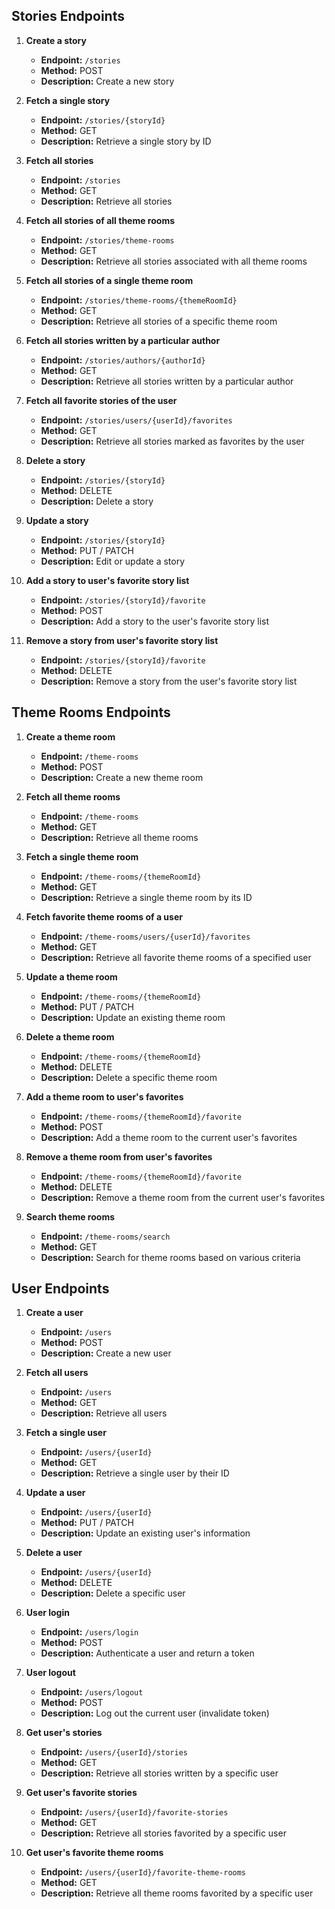 ## Stories Endpoints

1. **Create a story**
    * **Endpoint:** `/stories`
    * **Method:** POST
    * **Description:** Create a new story

2. **Fetch a single story**
    * **Endpoint:** `/stories/{storyId}`
    * **Method:** GET
    * **Description:** Retrieve a single story by ID

3. **Fetch all stories**
    * **Endpoint:** `/stories`
    * **Method:** GET
    * **Description:** Retrieve all stories

4. **Fetch all stories of all theme rooms**
    * **Endpoint:** `/stories/theme-rooms`
    * **Method:** GET
    * **Description:** Retrieve all stories associated with all theme rooms

5. **Fetch all stories of a single theme room**
    * **Endpoint:** `/stories/theme-rooms/{themeRoomId}`
    * **Method:** GET
    * **Description:** Retrieve all stories of a specific theme room

6. **Fetch all stories written by a particular author**
    * **Endpoint:** `/stories/authors/{authorId}`
    * **Method:** GET
    * **Description:** Retrieve all stories written by a particular author

7. **Fetch all favorite stories of the user**
    * **Endpoint:** `/stories/users/{userId}/favorites`
    * **Method:** GET
    * **Description:** Retrieve all stories marked as favorites by the user

8. **Delete a story**
    * **Endpoint:** `/stories/{storyId}`
    * **Method:** DELETE
    * **Description:** Delete a story

9. **Update a story**
    * **Endpoint:** `/stories/{storyId}`
    * **Method:** PUT / PATCH
    * **Description:** Edit or update a story

10. **Add a story to user's favorite story list**
    * **Endpoint:** `/stories/{storyId}/favorite`
    * **Method:** POST
    * **Description:** Add a story to the user's favorite story list

11. **Remove a story from user's favorite story list**
    * **Endpoint:** `/stories/{storyId}/favorite`
    * **Method:** DELETE
    * **Description:** Remove a story from the user's favorite story list

## Theme Rooms Endpoints

1. **Create a theme room**
    * **Endpoint:** `/theme-rooms`
    * **Method:** POST
    * **Description:** Create a new theme room

2. **Fetch all theme rooms**
    * **Endpoint:** `/theme-rooms`
    * **Method:** GET
    * **Description:** Retrieve all theme rooms

3. **Fetch a single theme room**
    * **Endpoint:** `/theme-rooms/{themeRoomId}`
    * **Method:** GET
    * **Description:** Retrieve a single theme room by its ID

4. **Fetch favorite theme rooms of a user**
    * **Endpoint:** `/theme-rooms/users/{userId}/favorites`
    * **Method:** GET
    * **Description:** Retrieve all favorite theme rooms of a specified user

5. **Update a theme room**
    * **Endpoint:** `/theme-rooms/{themeRoomId}`
    * **Method:** PUT / PATCH
    * **Description:** Update an existing theme room

6. **Delete a theme room**
    * **Endpoint:** `/theme-rooms/{themeRoomId}`
    * **Method:** DELETE
    * **Description:** Delete a specific theme room

7. **Add a theme room to user's favorites**
    * **Endpoint:** `/theme-rooms/{themeRoomId}/favorite`
    * **Method:** POST
    * **Description:** Add a theme room to the current user's favorites

8. **Remove a theme room from user's favorites**
    * **Endpoint:** `/theme-rooms/{themeRoomId}/favorite`
    * **Method:** DELETE
    * **Description:** Remove a theme room from the current user's favorites

9. **Search theme rooms**
    * **Endpoint:** `/theme-rooms/search`
    * **Method:** GET
    * **Description:** Search for theme rooms based on various criteria


## User Endpoints

1. **Create a user**
    * **Endpoint:** `/users`
    * **Method:** POST
    * **Description:** Create a new user

2. **Fetch all users**
    * **Endpoint:** `/users`
    * **Method:** GET
    * **Description:** Retrieve all users

3. **Fetch a single user**
    * **Endpoint:** `/users/{userId}`
    * **Method:** GET
    * **Description:** Retrieve a single user by their ID

4. **Update a user**
    * **Endpoint:** `/users/{userId}`
    * **Method:** PUT / PATCH
    * **Description:** Update an existing user's information

5. **Delete a user**
    * **Endpoint:** `/users/{userId}`
    * **Method:** DELETE
    * **Description:** Delete a specific user

6. **User login**
    * **Endpoint:** `/users/login`
    * **Method:** POST
    * **Description:** Authenticate a user and return a token

7. **User logout**
    * **Endpoint:** `/users/logout`
    * **Method:** POST
    * **Description:** Log out the current user (invalidate token)

8. **Get user's stories**
    * **Endpoint:** `/users/{userId}/stories`
    * **Method:** GET
    * **Description:** Retrieve all stories written by a specific user

9. **Get user's favorite stories**
    * **Endpoint:** `/users/{userId}/favorite-stories`
    * **Method:** GET
    * **Description:** Retrieve all stories favorited by a specific user

10. **Get user's favorite theme rooms**
    * **Endpoint:** `/users/{userId}/favorite-theme-rooms`
    * **Method:** GET
    * **Description:** Retrieve all theme rooms favorited by a specific user